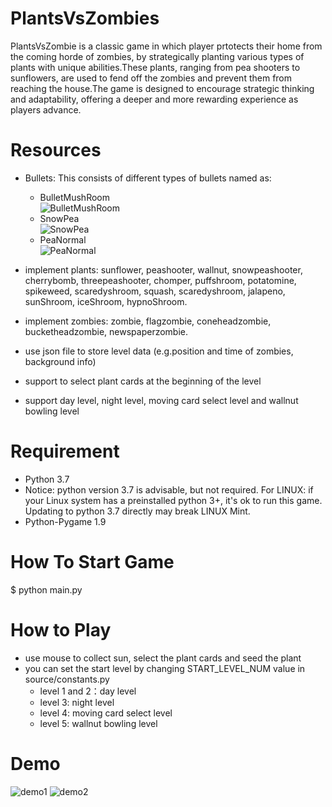 # PlantsVsZombies
PlantsVsZombie is a classic game in which player prtotects their home from the coming horde of zombies, by strategically planting various types of plants with unique abilities.These plants, ranging from pea shooters to sunflowers, are used to fend off the zombies and prevent them from reaching the house.The game is designed to encourage strategic thinking and adaptability, offering a deeper and more rewarding experience as players advance.

# Resources
* Bullets: This consists of different types of bullets named as:
   * BulletMushRoom<br>
   ![BulletMushRoom](resources/graphics/Bullets/BulletMushRoom/BulletMushRoom_0.png)
   * SnowPea<br>
   ![SnowPea](resources/graphics/Bullets/PeaIce/PeaIce_0.png)
   * PeaNormal <br>
    ![PeaNormal](resources/graphics/Bullets/PeaNormal/PeaNormal_0.png)
 

  
* implement plants: sunflower, peashooter, wallnut, snowpeashooter, cherrybomb, threepeashooter, chomper, puffshroom, potatomine, spikeweed, scaredyshroom, squash, scaredyshroom, jalapeno, sunShroom, iceShroom, hypnoShroom.
* implement zombies: zombie, flagzombie, coneheadzombie, bucketheadzombie, newspaperzombie.
* use json file to store level data (e.g.position and time of zombies, background info)
* support to select plant cards at the beginning of the level
* support day level, night level, moving card select level and wallnut bowling level

# Requirement
* Python 3.7 
* Notice: python version 3.7 is advisable, but not required. For LINUX: if your Linux system has a preinstalled python 3+, it's ok to run this game. Updating to python 3.7 directly may break LINUX Mint.
* Python-Pygame 1.9

# How To Start Game
$ python main.py

# How to Play
* use mouse to collect sun, select the plant cards and seed the plant 
* you can set the start level by changing START_LEVEL_NUM value in source/constants.py
  * level 1 and 2：day level
  * level 3: night level
  * level 4: moving card select level
  * level 5: wallnut bowling level

# Demo
![demo1](https://raw.githubusercontent.com/marblexu/PythonPlantsVsZombies/master/demo/demo1.jpg)
![demo2](https://raw.githubusercontent.com/marblexu/PythonPlantsVsZombies/master/demo/demo2.jpg)

